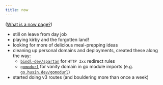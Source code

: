 ```yaml
---
title: now
---
```


([What is a now page?](https://nownownow.com/about))

- still on leave from day job
- playing kirby and the forgotten land!
- looking for more of delicious meal-prepping ideas
- cleaning up personal domains and deployments, created these along the way:
  - [`bindl-dev/spartan`](https://github.com/bindl-dev/spartan) for `HTTP 3xx` redirect rules
  - [`gomodurl`](https://github.com/wilsonehusin/gomodurl) for vanity domain in go module imports (e.g. [`go.husin.dev/gomodurl`](https://go.husin.dev/gomodurl))
- started doing v3 routes (and bouldering more than once a week)
